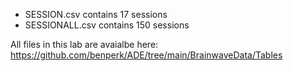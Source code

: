 * SESSION.csv contains 17 sessions
* SESSIONALL.csv contains 150 sessions

All files in this lab are avaialbe here: https://github.com/benperk/ADE/tree/main/BrainwaveData/Tables
